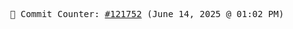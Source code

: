 <p align="center">
    <samp>
        📮 Commit Counter: <a href="https://github.com/Javascript-void0/Javascript-void0/commits/main">#121752</a> (June 14, 2025 @ 01:02 PM)
    </samp>
</p>